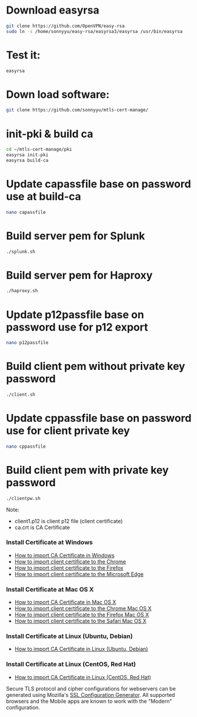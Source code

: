 # Download easyrsa
```bash
git clone https://github.com/OpenVPN/easy-rsa
sudo ln -s /home/sonnyyu/easy-rsa/easyrsa3/easyrsa /usr/bin/easyrsa
```
# Test it:
```bash
easyrsa
```
# Down load software:
```bash
git clone https://github.com/sonnyyu/mtls-cert-manage/
```
# init-pki & build ca
```bash
cd ~/mtls-cert-manage/pki
easyrsa init-pki
easyrsa build-ca
```
# Update capassfile base on password use at build-ca
```bash
nano capassfile
```
# Build server pem for Splunk
```bash
./splunk.sh
```
# Build server pem for Haproxy
```bash
./haproxy.sh
```
# Update p12passfile base on password use for p12 export
```bash
nano p12passfile
```
# Build client pem without private key password
```bash
./client.sh
```
# Update cppassfile base on password use for client private key
```bash
nano cppassfile
```
# Build client pem with private key password
```bash
./clientpw.sh
```
Note: 
- client1.p12 is client p12 file (client certificate)
- ca.crt is CA Certificate 

### Install Certificate at Windows

- [How to import CA Certificate in Windows](https://community.spiceworks.com/how_to/1839-installing-self-signed-ca-certificate-in-windows)
- [How to import client certificate to the Chrome](https://www.wipo.int/pct-safe/en/support/cert_import_backup_chrome.html)
- [How to import client certificate to the Firefox](https://doc.primekey.com/ejbca-cloud/ejbca-cloud-aws/quick-start-guide/import-certificate-to-mozilla-firefox)
- [How to import client certificate to the Microsoft Edge](https://www.wipo.int/pct-safe/en/support/cert_import_backup_edge.html)

### Install Certificate at Mac OS X

- [How to import CA Certificate in Mac OS X](https://www.eduhk.hk/ocio/content/faq-how-add-root-certificate-mac-os-x)
- [How to import client certificate to the Chrome Mac OS X](https://www.comodo.com/support/products/authentication_certs/setup/mac_chrome.php)
- [How to import client certificate to the Firefox Mac OS X](https://www.digicert.com/kb/ssl-support/personal-ids/import-into-firefox-mac.htm)
- [How to import client certificate to the Safari Mac OS X](https://www.digicert.com/kb/ssl-support/p12-import-export-mac-server.htm)

### Install Certificate at Linux (Ubuntu, Debian)
- [How to import CA Certificate in Linux (Ubuntu, Debian)](https://ubuntu.com/server/docs/security-trust-store)

### Install Certificate at Linux (CentOS, Red Hat)
- [How to import CA Certificate in Linux (CentOS, Red Hat)](https://it.megocollector.com/tips-and-tricks/add-root-certificates-to-a-centos-linux-server/)

Secure TLS protocol and cipher configurations for webservers can be generated using Mozilla's [SSL Configuration Generator](https://ssl-config.mozilla.org/). All supported browsers and the Mobile apps are known to work with the "Modern" configuration.
